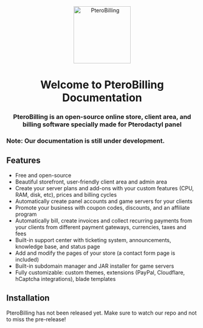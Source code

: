 <div align="center">
    <img src="https://raw.githubusercontent.com/pterobilling/pterobilling/master/.github/icon_blue_bg.png" alt="PteroBilling" width="150px">
    <h1>Welcome to PteroBilling Documentation</h1>
    <h3>PteroBilling is an open-source online store, client area, and billing software specially made for Pterodactyl panel</h3>
</div>

### Note: Our documentation is still under development.

## Features
- Free and open-source
- Beautiful storefront, user-friendly client area and admin area
- Create your server plans and add-ons with your custom features (CPU, RAM, disk, etc), prices and billing cycles
- Automatically create panel accounts and game servers for your clients
- Promote your business with coupon codes, discounts, and an affiliate program
- Automatically bill, create invoices and collect recurring payments from your clients from different payment gateways, currencies, taxes and fees
- Built-in support center with ticketing system, announcements, knowledge base, and status page
- Add and modify the pages of your store (a contact form page is included)
- Built-in subdomain manager and JAR installer for game servers
- Fully customizable: custom themes, extensions (PayPal, Cloudflare, hCaptcha integrations), blade templates

## Installation
PteroBilling has not been released yet. Make sure to watch our repo and not to miss the pre-release!
